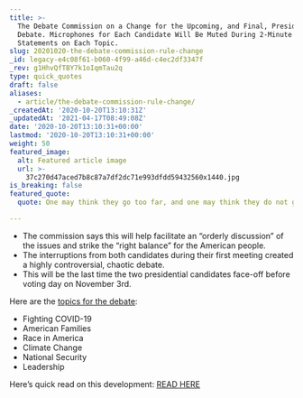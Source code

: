 ```yaml
---
title: >-
  The Debate Commission on a Change for the Upcoming, and Final, Presidential
  Debate. Microphones for Each Candidate Will Be Muted During 2-Minute Opening
  Statements on Each Topic.
slug: 20201020-the-debate-commission-rule-change
_id: legacy-e4c08f61-b060-4f99-a46d-c4ec2df3347f
_rev: g1HhvQfTBY7k1oIqmTau2q
type: quick_quotes
draft: false
aliases:
  - article/the-debate-commission-rule-change/
_createdAt: '2020-10-20T13:10:31Z'
_updatedAt: '2021-04-17T08:49:08Z'
date: '2020-10-20T13:10:31+00:00'
lastmod: '2020-10-20T13:10:31+00:00'
weight: 50
featured_image:
  alt: Featured article image
  url: >-
    37c270d47aced7b8c87a7df2dc71e993dfdd59432560x1440.jpg
is_breaking: false
featured_quote:
  quote: One may think they go too far, and one may think they do not go far enough.

---
```

* The commission says this will help facilitate an “orderly discussion” of the issues and strike the “right balance” for the American people.
* The interruptions from both candidates during their first meeting created a highly controversial, chaotic debate.
* This will be the last time the two presidential candidates face-off before voting day on November 3rd.

Here are the [topics for the debate](https://www.debates.org/2020/10/16/moderator-announces-topics-for-oct-22-presidential-debate/):

* Fighting COVID-19
* American Families
* Race in America
* Climate Change
* National Security
* Leadership

Here’s quick read on this development: [READ HERE](https://www.npr.org/2020/10/19/925605044/candidates-will-have-some-uninterrupted-time-in-final-presidential-debate)